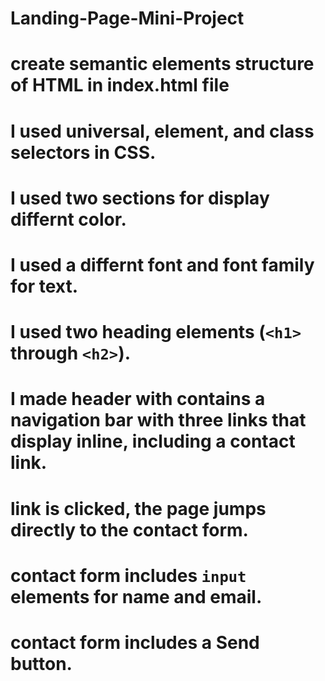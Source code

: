 # Landing-Page-Mini-Project
# create semantic elements structure of HTML in index.html file
#  I used universal, element, and class selectors in CSS.
# I used two sections for display differnt color.
# I used a differnt font and font family for text.
# I used two heading elements (`<h1>` through `<h2>`).
# I made header with contains a navigation bar with three links that display inline, including a contact link.
# link is clicked, the page jumps directly to the contact form.
# contact form includes `input` elements for name and email.
# contact form includes a Send button.
